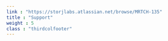 ```yaml
---
link : "https://storjlabs.atlassian.net/browse/MRTCH-135"
title : "Support"
weight : 5
class : "thirdcolfooter"
---
```

